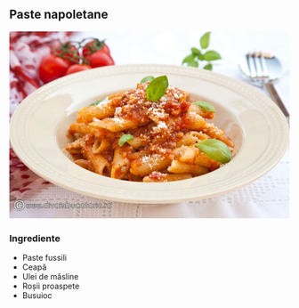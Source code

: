 ## Paste napoletane 

![paste](./../imagini/paste_napoletane.jpg)

### Ingrediente 
- Paste fussili
- Ceapă
- Ulei de măsline
- Roșii proaspete
- Busuioc